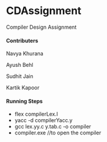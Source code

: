 # CDAssignment
Compiler Design Assignment

#### Contributers
Navya Khurana

Ayush Behl

Sudhit Jain

Kartik Kapoor
#### Running Steps
- flex compilerLex.l
- yacc -d compilerYacc.y
- gcc lex.yy.c y.tab.c  -o compiler
- compiler.exe //to open the compiler
